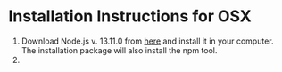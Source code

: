 # Installation Instructions for OSX

1. Download Node.js v. 13.11.0 from [here](https://nodejs.org/en/download/current/) and install it in your computer. The installation package will also install the npm tool.
2. 